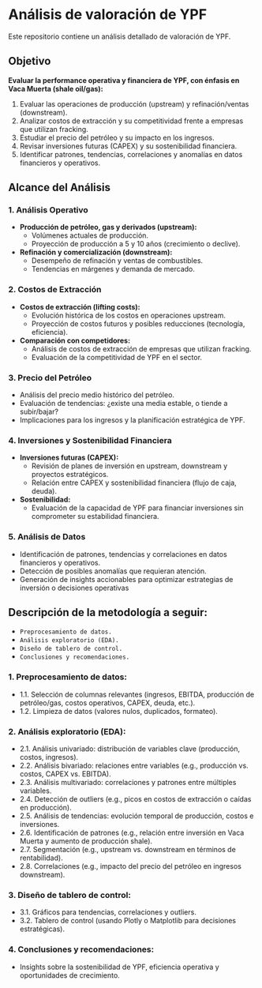 # Análisis de valoración de YPF

Este repositorio contiene un análisis detallado de valoración de YPF.

## Objetivo
**Evaluar la performance operativa y financiera de YPF, con énfasis en Vaca Muerta (shale oil/gas):**
1. Evaluar las operaciones de producción (upstream) y refinación/ventas (downstream).
2. Analizar costos de extracción y su competitividad frente a empresas que utilizan fracking.
3. Estudiar el precio del petróleo y su impacto en los ingresos.
4. Revisar inversiones futuras (CAPEX) y su sostenibilidad financiera.
5. Identificar patrones, tendencias, correlaciones y anomalías en datos financieros y operativos.

## Alcance del Análisis
### 1. Análisis Operativo
- **Producción de petróleo, gas y derivados (upstream):**
  - Volúmenes actuales de producción.
  - Proyección de producción a 5 y 10 años (crecimiento o declive).
- **Refinación y comercialización (downstream):**
  - Desempeño de refinación y ventas de combustibles.
  - Tendencias en márgenes y demanda de mercado.
### 2. Costos de Extracción
- **Costos de extracción (lifting costs):**
  - Evolución histórica de los costos en operaciones upstream.
  - Proyección de costos futuros y posibles reducciones (tecnología, eficiencia).
- **Comparación con competidores:**
  - Análisis de costos de extracción de empresas que utilizan fracking.
  - Evaluación de la competitividad de YPF en el sector.
### 3. Precio del Petróleo
- Análisis del precio medio histórico del petróleo.
- Evaluación de tendencias: ¿existe una media estable, o tiende a subir/bajar?
- Implicaciones para los ingresos y la planificación estratégica de YPF.
### 4. Inversiones y Sostenibilidad Financiera
- **Inversiones futuras (CAPEX):**
  - Revisión de planes de inversión en upstream, downstream y proyectos estratégicos.
  - Relación entre CAPEX y sostenibilidad financiera (flujo de caja, deuda).
- **Sostenibilidad:**
  - Evaluación de la capacidad de YPF para financiar inversiones sin comprometer su estabilidad financiera.
### 5. Análisis de Datos
- Identificación de patrones, tendencias y correlaciones en datos financieros y operativos.
- Detección de posibles anomalías que requieran atención.
- Generación de insights accionables para optimizar estrategias de inversión o decisiones operativas

## Descripción de la metodología a seguir:
- `Preprocesamiento de datos.`
- `Análisis exploratorio (EDA).`
- `Diseño de tablero de control.`
- `Conclusiones y recomendaciones.`

### 1. Preprocesamiento de datos:
  * 1.1. Selección de columnas relevantes (ingresos, EBITDA, producción de petróleo/gas, costos operativos, CAPEX, deuda, etc.).
  * 1.2. Limpieza de datos (valores nulos, duplicados, formateo).
### 2. Análisis exploratorio (EDA):
  * 2.1. Análisis univariado: distribución de variables clave (producción, costos, ingresos).
  * 2.2. Análisis bivariado: relaciones entre variables (e.g., producción vs. costos, CAPEX vs. EBITDA).
  * 2.3. Análisis multivariado: correlaciones y patrones entre múltiples variables.
  * 2.4. Detección de outliers (e.g., picos en costos de extracción o caídas en producción).
  * 2.5. Análisis de tendencias: evolución temporal de producción, costos e inversiones.
  * 2.6. Identificación de patrones (e.g., relación entre inversión en Vaca Muerta y aumento de producción shale).
  * 2.7. Segmentación (e.g., upstream vs. downstream en términos de rentabilidad).
  * 2.8. Correlaciones (e.g., impacto del precio del petróleo en ingresos downstream).
### 3. Diseño de tablero de control:
  * 3.1. Gráficos para tendencias, correlaciones y outliers.
  * 3.2. Tablero de control (usando Plotly o Matplotlib para decisiones estratégicas).
### 4. Conclusiones y recomendaciones:
  * Insights sobre la sostenibilidad de YPF, eficiencia operativa y oportunidades de crecimiento.

